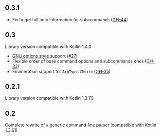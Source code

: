 ## 0.3.1 ##

* Fix to get full help information for subcommands ([GH-44](https://github.com/Kotlin/kotlinx-cli/pull/44))

## 0.3 ##
Library version compatible with Kotlin 1.4.0

* [GNU options style](https://www.gnu.org/software/libc/manual/html_node/Argument-Syntax.html) support ([#27](https://github.com/Kotlin/kotlinx-cli/issues/27))
* Flexible order of base command options and subcommands ones ([GH-33](https://github.com/Kotlin/kotlinx-cli/pull/33))
* Enumeration support for `ArgType.Choice` ([GH-35](https://github.com/Kotlin/kotlinx-cli/pull/35))

## 0.2.1 ##
Library version compatible with Kotlin 1.3.70

## 0.2 ##
Complete rewrite of a generic command-line parser (compatible with Kotlin 1.3.61)
